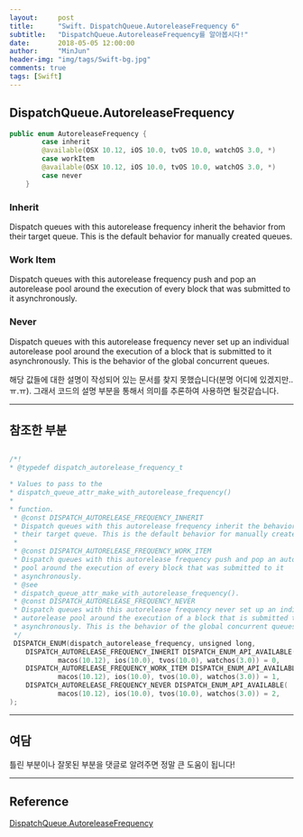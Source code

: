 ```yaml
---
layout:     post
title:      "Swift. DispatchQueue.AutoreleaseFrequency 6"
subtitle:   "DispatchQueue.AutoreleaseFrequency를 알아봅시다!"
date:       2018-05-05 12:00:00
author:     "MinJun"
header-img: "img/tags/Swift-bg.jpg"
comments: true 
tags: [Swift]
---
```


## DispatchQueue.AutoreleaseFrequency

```swift
public enum AutoreleaseFrequency {
        case inherit
        @available(OSX 10.12, iOS 10.0, tvOS 10.0, watchOS 3.0, *)
        case workItem
        @available(OSX 10.12, iOS 10.0, tvOS 10.0, watchOS 3.0, *)
        case never
    }
```
 
### Inherit

Dispatch queues with this autorelease frequency inherit the behavior from their target queue. This is the default behavior for manually created queues.

### Work Item 

Dispatch queues with this autorelease frequency push and pop an autorelease pool around the execution of every block that was submitted to it asynchronously.

### Never 

Dispatch queues with this autorelease frequency never set up an individual autorelease pool around the execution of a block that is submitted to it asynchronously. This is the behavior of the global concurrent queues.

해당 값들에 대한 설명이 작성되어 있는 문서를 찾지 못했습니다(분명 어디에 있겠지만..ㅠ.ㅠ). 그래서 코드의 설명 부분을 통해서 의미를 추론하여 사용하면 될것같습니다.

---

## 참조한 부분

```swift

/*!
* @typedef dispatch_autorelease_frequency_t

* Values to pass to the 
* dispatch_queue_attr_make_with_autorelease_frequency()
* 
* function.
 * @const DISPATCH_AUTORELEASE_FREQUENCY_INHERIT
 * Dispatch queues with this autorelease frequency inherit the behavior from
 * their target queue. This is the default behavior for manually created queues.
 *
 * @const DISPATCH_AUTORELEASE_FREQUENCY_WORK_ITEM
 * Dispatch queues with this autorelease frequency push and pop an autorelease
 * pool around the execution of every block that was submitted to it
 * asynchronously.
 * @see
 * dispatch_queue_attr_make_with_autorelease_frequency().
 * @const DISPATCH_AUTORELEASE_FREQUENCY_NEVER
 * Dispatch queues with this autorelease frequency never set up an individual
 * autorelease pool around the execution of a block that is submitted to it
 * asynchronously. This is the behavior of the global concurrent queues.
 */
 DISPATCH_ENUM(dispatch_autorelease_frequency, unsigned long,
	DISPATCH_AUTORELEASE_FREQUENCY_INHERIT DISPATCH_ENUM_API_AVAILABLE(
			macos(10.12), ios(10.0), tvos(10.0), watchos(3.0)) = 0,
	DISPATCH_AUTORELEASE_FREQUENCY_WORK_ITEM DISPATCH_ENUM_API_AVAILABLE(
			macos(10.12), ios(10.0), tvos(10.0), watchos(3.0)) = 1,
	DISPATCH_AUTORELEASE_FREQUENCY_NEVER DISPATCH_ENUM_API_AVAILABLE(
			macos(10.12), ios(10.0), tvos(10.0), watchos(3.0)) = 2,
);

```

---

## 여담

틀린 부분이나 잘못된 부분을 댓글로 알려주면 정말 큰 도움이 됩니다!

---


## Reference 

[DispatchQueue.AutoreleaseFrequency](https://developer.apple.com/documentation/dispatch/dispatchqueue.autoreleasefrequency)<br>

